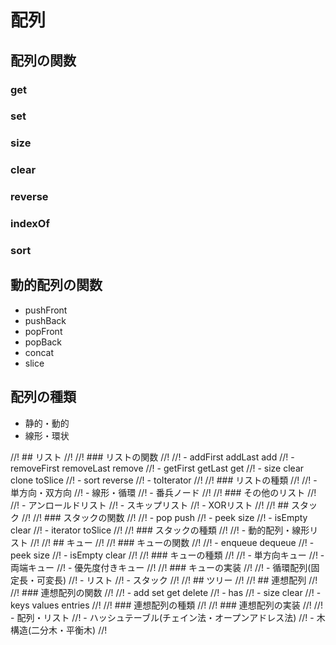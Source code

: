 # 配列

## 配列の関数

### get
### set
### size
### clear
### reverse
### indexOf
### sort

## 動的配列の関数

- pushFront
- pushBack
- popFront
- popBack
- concat
- slice

## 配列の種類

- 静的・動的
- 線形・環状

//! ## リスト
//!
//! ### リストの関数
//!
//! - addFirst addLast add
//! - removeFirst removeLast remove
//! - getFirst getLast get
//! - size clear clone toSlice
//! - sort reverse
//! - toIterator
//!
//! ### リストの種類
//!
//! - 単方向・双方向
//! - 線形・循環
//! - 番兵ノード
//!
//! ### その他のリスト
//!
//! - アンロールドリスト
//! - スキップリスト
//! - XORリスト
//!
//! ## スタック
//!
//! ### スタックの関数
//!
//! - pop push
//! - peek size
//! - isEmpty clear
//! - iterator toSlice
//!
//! ### スタックの種類
//!
//! - 動的配列・線形リスト
//!
//! ## キュー
//!
//! ### キューの関数
//!
//! - enqueue dequeue
//! - peek size
//! - isEmpty clear
//!
//! ### キューの種類
//!
//! - 単方向キュー
//! - 両端キュー
//! - 優先度付きキュー
//!
//! ### キューの実装
//!
//! - 循環配列(固定長・可変長)
//! - リスト
//! - スタック
//!
//! ## ツリー
//!
//! ## 連想配列
//!
//! ### 連想配列の関数
//!
//! - add set get delete
//! - has
//! - size clear
//! - keys values entries
//!
//! ### 連想配列の種類
//!
//! ### 連想配列の実装
//!
//! - 配列・リスト
//! - ハッシュテーブル(チェイン法・オープンアドレス法)
//! - 木構造(二分木・平衡木)
//!
